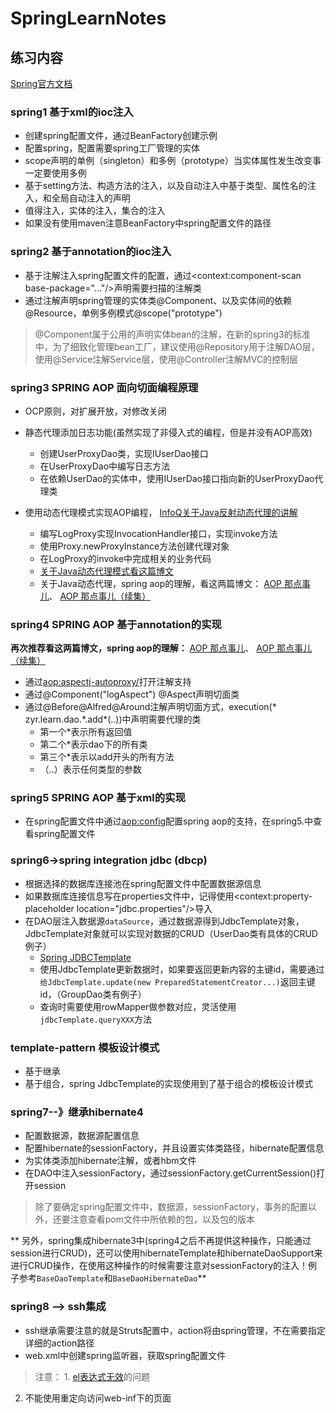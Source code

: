 # SpringLearnNotes

## 练习内容

[Spring官方文档](http://docs.spring.io/spring/docs)


### spring1 基于xml的ioc注入

* 创建spring配置文件，通过BeanFactory创建示例
* 配置spring，配置需要spring工厂管理的实体
* scope声明的单例（singleton）和多例（prototype）当实体属性发生改变事一定要使用多例
* 基于setting方法、构造方法的注入，以及自动注入中基于类型、属性名的注入，和全局自动注入的声明
* 值得注入，实体的注入，集合的注入
* 如果没有使用maven注意BeanFactory中spring配置文件的路径

### spring2 基于annotation的ioc注入

* 基于注解注入spring配置文件的配置，通过<context:component-scan base-package="..."/>声明需要扫描的注解类
* 通过注解声明spring管理的实体类@Component、以及实体间的依赖@Resource，单例多例模式@scope("prototype")

> @Component属于公用的声明实体bean的注解，在新的spring3的标准中，为了细致化管理bean工厂，建议使用@Repository用于注解DAO层，使用@Service注解Service层，使用@Controller注解MVC的控制层

### spring3 SPRING AOP 面向切面编程原理 

* OCP原则，对扩展开放，对修改关闭
* 静态代理添加日志功能(虽然实现了非侵入式的编程，但是并没有AOP高效)
    - 创建UserProxyDao类，实现IUserDao接口
    - 在UserProxyDao中编写日志方法
    - 在依赖UserDao的实体中，使用IUserDao接口指向新的UserProxyDao代理类
    
* 使用动态代理模式实现AOP编程， [InfoQ关于Java反射动态代理的讲解](http://www.infoq.com/cn/articles/cf-java-reflection-dynamic-proxy)
    - 编写LogProxy实现InvocationHandler接口，实现invoke方法
    - 使用Proxy.newProxyInstance方法创建代理对象
    - 在LogProxy的invoke中完成相关的业务代码
    - [关于Java动态代理模式看这篇博文](http://www.jianshu.com/p/6f6bb2f0ece9)
    - 关于Java动态代理，spring aop的理解，看这两篇博文： [AOP 那点事儿](https://my.oschina.net/huangyong/blog/161338)、 [AOP 那点事儿（续集）](https://my.oschina.net/huangyong/blog/161402)
    
### spring4 SPRING AOP 基于annotation的实现

**再次推荐看这两篇博文，spring aop的理解：** [AOP 那点事儿](https://my.oschina.net/huangyong/blog/161338)、 [AOP 那点事儿（续集）](https://my.oschina.net/huangyong/blog/161402)

* 通过<aop:aspectj-autoproxy/>打开注解支持
* 通过@Component("logAspect") @Aspect声明切面类
* 通过@Before@Alfred@Around注解声明切面方式，execution(\* zyr.learn.dao.\*.add\*(..))中声明需要代理的类
    - 第一个\*表示所有返回值
    - 第二个\*表示dao下的所有类
    - 第三个\*表示以add开头的所有方法
    - （..）表示任何类型的参数

### spring5 SPRING AOP 基于xml的实现

* 在spring配置文件中通过<aop:config>配置spring aop的支持，在spring5.中查看spring配置文件

### spring6->spring integration jdbc (dbcp)

* 根据选择的数据库连接池在spring配置文件中配置数据源信息
* 如果数据库连接信息写在properties文件中，记得使用<context:property-placeholder location="jdbc.properties"/>导入
* 在DAO层注入数据源`dataSource`，通过数据源得到JdbcTemplate对象，JdbcTemplate对象就可以实现对数据的CRUD（UserDao类有具体的CRUD例子）
    - [Spring JDBCTemplate](http://www.cnblogs.com/caoyc/p/5630622.html)
    - 使用JdbcTemplate更新数据时，如果要返回更新内容的主键id，需要通过`给JdbcTemplate.update(new PreparedStatementCreator...)`返回主键id，（GroupDao类有例子）
    - 查询时需要使用rowMapper做参数对应，灵活使用`jdbcTemplate.queryXXX`方法
    
### template-pattern 模板设计模式

* 基于继承
* 基于组合，spring JdbcTemplate的实现使用到了基于组合的模板设计模式

### spring7--》继承hibernate4

* 配置数据源，数据源配置信息
* 配置hibernate的sessionFactory，并且设置实体类路径，hibernate配置信息
* 为实体类添加hibernate注解，或者hbm文件
* 在DAO中注入sessionFactory，通过sessionFactory.getCurrentSession()打开session

> 除了要确定spring配置文件中，数据源，sessionFactory，事务的配置以外，还要注意查看pom文件中所依赖的包，以及包的版本

** 另外，spring集成hibernate3中(spring4之后不再提供这种操作，只能通过session进行CRUD)，还可以使用hibernateTemplate和hibernateDaoSupport来进行CRUD操作，在使用这种操作的时候需要注意对sessionFactory的注入！例子参考`BaseDaoTemplate`和`BaseDaoHibernateDao`**

### spring8 --> ssh集成

* ssh继承需要注意的就是Struts配置中，action将由spring管理，不在需要指定详细的action路径
* web.xml中创建spring监听器，获取spring配置文件

> 注意： 1. [el表达式无效](http://www.iteye.com/topic/155354)的问题  
2. 不能使用重定向访问web-inf下的页面

